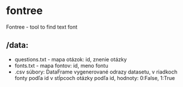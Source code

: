 # fontree
Fontree - tool to find text font

<H2>/data:</H2>

<ul>
<li>questions.txt - mapa otázok: id, znenie otázky</li>
<li>fonts.txt - mapa fontov: id, meno fontu</li>
<li>.csv súbory: DataFrame vygenerované odrazy datasetu, v riadkoch fonty podľa id v stĺpcoch otázky podľa id, hodnoty: 0:False, 1:True</li>
</ul>
